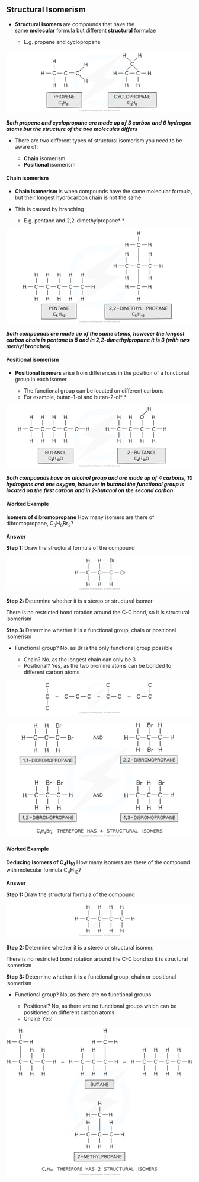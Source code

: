Structural Isomerism
--------------------

* <b>Structural isomers </b>are compounds that have the same <b>molecular</b> formula but different <b>structural</b> formulae

  + E.g. propene and cyclopropane

![An Introduction to AS Level Organic Chemistry Propene and Cyclopropane, downloadable AS & A Level Chemistry revision notes](3.1-An-Introduction-to-AS-Level-Organic-Chemistry-Propene-and-Cyclopropane.png)

*<b>Both propene and cyclopropane are made up of 3 carbon and 6 hydrogen atoms but the structure of the two molecules differs</b>*

* There are two different types of structural isomerism you need to be aware of:

  + <b>Chain</b> isomerism
  + <b>Positional</b> isomerism

#### Chain isomerism

* <b>Chain isomerism </b>is when compounds have the same molecular formula, but their longest hydrocarbon chain is not the same
* This is caused by branching

  + E.g. pentane and 2,2-dimethylpropane*<b> </b>*

![An Introduction to AS Level Organic Chemistry Chain Isomerism, downloadable AS & A Level Chemistry revision notes](3.1-An-Introduction-to-AS-Level-Organic-Chemistry-Chain-Isomerism.png)

*<b>Both compounds are made up of the same atoms, however the longest carbon chain in pentane is 5 and in 2,2-dimethylpropane it is 3 (with two methyl branches)</b>*

#### Positional isomerism

* <b>Positional isomers </b>arise from differences in the position of a functional group in each isomer

  + The functional group can be located on different carbons
  + For example, butan-1-ol and butan-2-ol*<b> </b>*

![An Introduction to AS Level Organic Chemistry Positional Isomerism, downloadable AS & A Level Chemistry revision notes](3.1-An-Introduction-to-AS-Level-Organic-Chemistry-Positional-Isomerism.png)

*<b>Both compounds have an alcohol group and are made up of 4 carbons, 10 hydrogens and one oxygen, however in butanol the functional group is located on the first carbon and in 2-butanol on the second carbon</b>*

#### Worked Example

<b>Isomers of dibromopropane </b>How many isomers are there of dibromopropane, C<sub>3</sub>H<sub>6</sub>Br<sub>2</sub>?

<b>Answer</b>

<b>Step 1:</b> Draw the structural formula of the compound

![An Introduction to AS Level Organic Chemistry Step 1 Isomers of dibromopropane, downloadable AS & A Level Chemistry revision notes](3.1-An-Introduction-to-AS-Level-Organic-Chemistry-Step-1-Isomers-of-dibromopropane.png)

<b>Step 2: </b>Determine whether it is a stereo or structural isomer

There is no restricted bond rotation around the C-C bond, so it is structural isomerism

<b>Step 3:</b> Determine whether it is a functional group, chain or positional isomerism

* Functional group? No, as Br is the only functional group possible

  + Chain? No, as the longest chain can only be 3
  + Positional? Yes, as the two bromine atoms can be bonded to different carbon atoms

![An Introduction to AS Level Organic Chemistry Step 3 Isomers of dibromopropane, downloadable AS & A Level Chemistry revision notes](3.1-An-Introduction-to-AS-Level-Organic-Chemistry-Step-3-Isomers-of-dibromopropane.png)

![](10.1.2-Isomers-of-dibromopropane-Worked-example-answer.png)

#### Worked Example

<b>Deducing isomers of C</b><sub><b>4</b></sub><b>H</b><sub><b>10</b></sub><b> </b>How many isomers are there of the compound with molecular formula C<sub>4</sub>H<sub>10</sub>?

<b>Answer</b>

<b>Step 1:</b> Draw the structural formula of the compound

![An Introduction to AS Level Organic Chemistry Step 1 Deducing isomers of C4H10, downloadable AS & A Level Chemistry revision notes](3.1-An-Introduction-to-AS-Level-Organic-Chemistry-Step-1-Deducing-isomers-of-C4H10.png)

<b>Step 2: </b>Determine whether it is a stereo or structural isomer.

There is no restricted bond rotation around the C-C bond so it is structural isomerism

<b>Step 3:</b> Determine whether it is a functional group, chain or positional isomerism

* Functional group? No, as there are no functional groups

  + Positional? No, as there are no functional groups which can be positioned on different carbon atoms
  + Chain? Yes!

![An Introduction to AS Level Organic Chemistry Answer Deducing isomers of C4H10, downloadable AS & A Level Chemistry revision notes](3.1-An-Introduction-to-AS-Level-Organic-Chemistry-Answer-Deducing-isomers-of-C4H10.png)